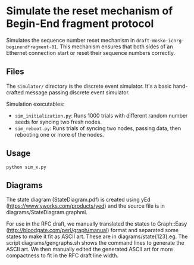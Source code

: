 # Simulate the reset mechanism of Begin-End fragment protocol

Simulates the sequence number reset mechanism in `draft-mosko-icnrg-beginendfragment-01`.  This mechanism ensures that
both sides of an Ethernet connection start or reset their sequence numbers correctly.

## Files
The `simulator/` directory is the discrete event simulator.  It's a basic hand-crafted message passing discrete event simulator.

Simulation executables:

* `sim_initialization.py`: Runs 1000 trials with different random number seeds for syncing two fresh nodes.
* `sim_reboot.py`: Runs trials of syncing two nodes, passing data, then rebooting one or more of the nodes.

## Usage

    python sim_x.py

## Diagrams

The state diagram (StateDiagram.pdf) is created using yEd (https://www.yworks.com/products/yed) and the source
file is in diagrams/StateDiagram.graphml.

For use in the RFC draft, we manually translated the states to Graph::Easy (http://bloodgate.com/perl/graph/manual)
format and separated some states to make it fit as ASCII art.  These are in diagrams/state{123}.eg.  The
script diagrams/gengraphs.sh shows the command lines to generate the ASCII art.  We then manually edited
the generated ASCII art for more compactness to fit in the RFC draft line width.
